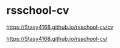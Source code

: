 # rsschool-cv

https://Stasy4168.github.io/rsschool-cv/cv



https://Stasy4168.github.io/rsschool-cv/
